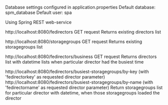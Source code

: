 Database settings configured in application.properties
Default database: spm_database
Default user: spa

Using Spring REST web-service

http://localhost:8080/fedirectors GET request
Returns existing directors list

http://localhost:8080/storagegroups GET request
Returns existing storagegroups list

http://localhost:8080/fedirectors/business GET request
Returns directors list with datetime lists when particular director had the busiest time

http://localhost:8080/fedirectors/busiest-storagegroups/by-key (with 'fedirectorkey' as requested director parameter)
http://localhost:8080/fedirectors/busiest-storagegroups/by-name (with 'fedirectorname' as requested director parameter)
Return storagegroups list for particular director with datetime, when those storagegroups loaded the director

